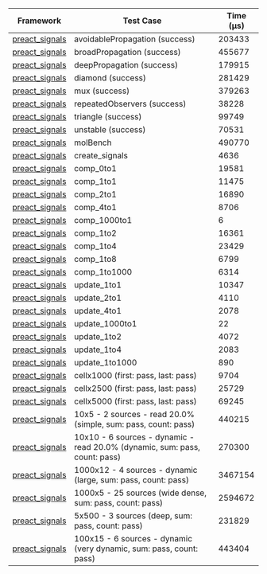 | Framework | Test Case | Time (μs) |
| --- | --- | --- |
| [preact_signals](https://pub.dev/packages/preact_signals) | avoidablePropagation (success) | 203433 |
| [preact_signals](https://pub.dev/packages/preact_signals) | broadPropagation (success) | 455677 |
| [preact_signals](https://pub.dev/packages/preact_signals) | deepPropagation (success) | 179915 |
| [preact_signals](https://pub.dev/packages/preact_signals) | diamond (success) | 281429 |
| [preact_signals](https://pub.dev/packages/preact_signals) | mux (success) | 379263 |
| [preact_signals](https://pub.dev/packages/preact_signals) | repeatedObservers (success) | 38228 |
| [preact_signals](https://pub.dev/packages/preact_signals) | triangle (success) | 99749 |
| [preact_signals](https://pub.dev/packages/preact_signals) | unstable (success) | 70531 |
| [preact_signals](https://pub.dev/packages/preact_signals) | molBench | 490770 |
| [preact_signals](https://pub.dev/packages/preact_signals) | create_signals | 4636 |
| [preact_signals](https://pub.dev/packages/preact_signals) | comp_0to1 | 19581 |
| [preact_signals](https://pub.dev/packages/preact_signals) | comp_1to1 | 11475 |
| [preact_signals](https://pub.dev/packages/preact_signals) | comp_2to1 | 16890 |
| [preact_signals](https://pub.dev/packages/preact_signals) | comp_4to1 | 8706 |
| [preact_signals](https://pub.dev/packages/preact_signals) | comp_1000to1 | 6 |
| [preact_signals](https://pub.dev/packages/preact_signals) | comp_1to2 | 16361 |
| [preact_signals](https://pub.dev/packages/preact_signals) | comp_1to4 | 23429 |
| [preact_signals](https://pub.dev/packages/preact_signals) | comp_1to8 | 6799 |
| [preact_signals](https://pub.dev/packages/preact_signals) | comp_1to1000 | 6314 |
| [preact_signals](https://pub.dev/packages/preact_signals) | update_1to1 | 10347 |
| [preact_signals](https://pub.dev/packages/preact_signals) | update_2to1 | 4110 |
| [preact_signals](https://pub.dev/packages/preact_signals) | update_4to1 | 2078 |
| [preact_signals](https://pub.dev/packages/preact_signals) | update_1000to1 | 22 |
| [preact_signals](https://pub.dev/packages/preact_signals) | update_1to2 | 4072 |
| [preact_signals](https://pub.dev/packages/preact_signals) | update_1to4 | 2083 |
| [preact_signals](https://pub.dev/packages/preact_signals) | update_1to1000 | 890 |
| [preact_signals](https://pub.dev/packages/preact_signals) | cellx1000 (first: pass, last: pass) | 9704 |
| [preact_signals](https://pub.dev/packages/preact_signals) | cellx2500 (first: pass, last: pass) | 25729 |
| [preact_signals](https://pub.dev/packages/preact_signals) | cellx5000 (first: pass, last: pass) | 69245 |
| [preact_signals](https://pub.dev/packages/preact_signals) | 10x5 - 2 sources - read 20.0% (simple, sum: pass, count: pass) | 440215 |
| [preact_signals](https://pub.dev/packages/preact_signals) | 10x10 - 6 sources - dynamic - read 20.0% (dynamic, sum: pass, count: pass) | 270300 |
| [preact_signals](https://pub.dev/packages/preact_signals) | 1000x12 - 4 sources - dynamic (large, sum: pass, count: pass) | 3467154 |
| [preact_signals](https://pub.dev/packages/preact_signals) | 1000x5 - 25 sources (wide dense, sum: pass, count: pass) | 2594672 |
| [preact_signals](https://pub.dev/packages/preact_signals) | 5x500 - 3 sources (deep, sum: pass, count: pass) | 231829 |
| [preact_signals](https://pub.dev/packages/preact_signals) | 100x15 - 6 sources - dynamic (very dynamic, sum: pass, count: pass) | 443404 |

